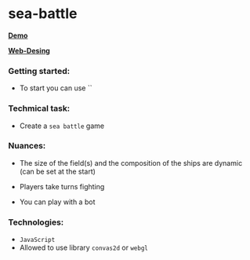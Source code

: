 # sea-battle

**[Demo]()**

**[Web-Desing]()**

### Getting started:
- To start you can use ``

### Techmical task:
- Create a `sea battle` game

### Nuances:
- The size of the field(s) and the composition of the ships are dynamic (can be set at the start)

- Players take turns fighting

- You can play with a bot

### Technologies:
- `JavaScript`
- Allowed to use library `convas2d` or `webgl`
